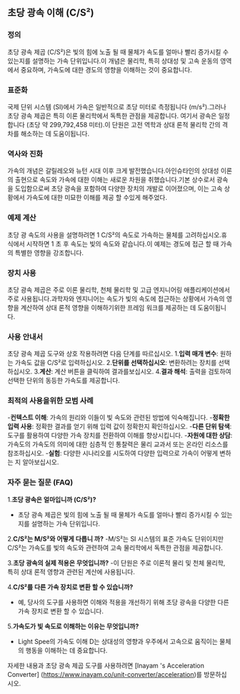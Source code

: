 ## 초당 광속 이해 (C/S²)

### 정의
초당 광속 제곱 (C/S²)은 빛의 힘에 노출 될 때 물체가 속도를 얼마나 빨리 증가시킬 수 있는지를 설명하는 가속 단위입니다.이 개념은 물리학, 특히 상대성 및 고속 운동의 영역에서 중요하며, 가속도에 대한 경도의 영향을 이해하는 것이 중요합니다.

### 표준화
국제 단위 시스템 (SI)에서 가속은 일반적으로 초당 미터로 측정됩니다 (m/s²).그러나 초당 광속 제곱은 특히 이론 물리학에서 독특한 관점을 제공합니다. 여기서 광속은 일정합니다 (초당 약 299,792,458 미터).이 단원은 고전 역학과 상대 론적 물리학 간의 격차를 해소하는 데 도움이됩니다.

### 역사와 진화
가속의 개념은 갈릴레오와 뉴턴 시대 이후 크게 발전했습니다.아인슈타인의 상대성 이론의 출현으로 속도와 가속에 대한 이해는 새로운 차원을 취했습니다.기본 상수로서 광속을 도입함으로써 초당 광속을 포함하여 다양한 장치의 개발로 이어졌으며, 이는 고속 상황에서 가속도에 대한 미묘한 이해를 제공 할 수있게 해주었다.

### 예제 계산
초당 광 속도의 사용을 설명하려면 1 C/S²의 속도로 가속하는 물체를 고려하십시오.휴식에서 시작하면 1 초 후 속도는 빛의 속도와 같습니다.이 예제는 경도에 접근 할 때 가속의 특별한 영향을 강조합니다.

### 장치 사용
초당 광속 제곱은 주로 이론 물리학, 천체 물리학 및 고급 엔지니어링 애플리케이션에서 주로 사용됩니다.과학자와 엔지니어는 속도가 빛의 속도에 접근하는 상황에서 가속의 영향을 계산하여 상대 론적 영향을 이해하기위한 프레임 워크를 제공하는 데 도움이됩니다.

### 사용 안내서
초당 광속 제곱 도구와 상호 작용하려면 다음 단계를 따르십시오.
1.**입력 매개 변수**: 원하는 가속도 값을 C/S²로 입력하십시오.
2.**단위를 선택하십시오**: 변환하려는 장치를 선택하십시오.
3.**계산**: 계산 버튼을 클릭하여 결과를보십시오.
4.**결과 해석**: 출력을 검토하여 선택한 단위의 동등한 가속도를 제공합니다.

### 최적의 사용을위한 모범 사례
-**컨텍스트 이해**: 가속의 원리와 이들이 빛 속도와 관련된 방법에 익숙해집니다.
-**정확한 입력 사용**: 정확한 결과를 얻기 위해 입력 값이 정확한지 확인하십시오.
-**다른 단위 탐색**: 도구를 활용하여 다양한 가속 장치를 전환하여 이해를 향상시킵니다.
-**자원에 대한 상담**: 가속도의 가속도의 의미에 대한 심층적 인 통찰력은 물리 교과서 또는 온라인 리소스를 참조하십시오.
-**실험**: 다양한 시나리오를 시도하여 다양한 입력으로 가속이 어떻게 변하는 지 알아보십시오.

### 자주 묻는 질문 (FAQ)

1.**초당 광속은 얼마입니까 (C/S²)?**
- 초당 광속 제곱은 빛의 힘에 노출 될 때 물체가 속도를 얼마나 빨리 증가시킬 수 있는지를 설명하는 가속 단위입니다.

2.**C/S²는 M/S²와 어떻게 다릅니 까?**
-M/S²는 SI 시스템의 표준 가속도 단위이지만 C/S²는 가속도를 빛의 속도와 관련하여 고속 물리학에서 독특한 관점을 제공합니다.

3.**초당 광속의 실제 적용은 무엇입니까?**
-이 단원은 주로 이론적 물리 및 천체 물리학, 특히 상대 론적 영향과 관련된 계산에 사용됩니다.

4.**C/S²를 다른 가속 장치로 변환 할 수 있습니까?**
- 예, 당사의 도구를 사용하면 이해와 적용을 개선하기 위해 초당 광속을 다양한 다른 가속 장치로 변환 할 수 있습니다.

5.**가속도가 빛 속도로 이해하는 이유는 무엇입니까?**
- Light Spee의 가속도 이해 D는 상대성의 영향과 우주에서 고속으로 움직이는 물체의 행동을 이해하는 데 중요합니다.

자세한 내용과 초당 광속 제곱 도구를 사용하려면 [Inayam 's Acceleration Converter] (https://www.inayam.co/unit-converter/acceleration)를 방문하십시오.